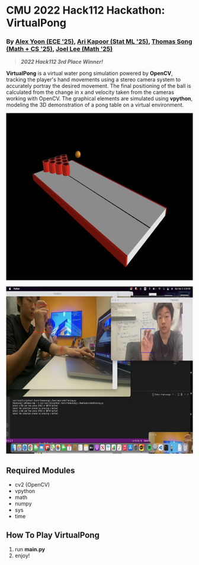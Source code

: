 # CMU 2022 Hack112 Hackathon: VirtualPong
### By [Alex Yoon (ECE '25)](https://github.com/alexyoon26), [Ari Kapoor (Stat ML '25)](https://github.com/areskapoor), [Thomas Song (Math + CS '25)](https://github.com/tsong030721), [Joel Lee (Math '25)](https://github.com/JY-Leee)

> ***2022 Hack112 3rd Place Winner!***

**VirtualPong** is a virtual water pong simulation powered by **OpenCV**, tracking the player's hand movements using a stereo camera system to accurately portray the desired movement. The final positioning of the ball is calculated from the change in x and velocity taken from the cameras working with OpenCV. The graphical elements are simulated using **vpython**, modeling the 3D demonstration of a pong table on a virtual environment.

<p align="center">
   <img src="/assets/tablediag.png" width="764.5" height="450">
</p>

<p align="center">
   <img src="/assets/tracking.jpeg" width="764.5" height="450">
</p>

## Required Modules
- cv2 (OpenCV)
- vpython
- math
- numpy
- sys
- time

## How To Play VirtualPong
1. run **main.py**
2. enjoy!

